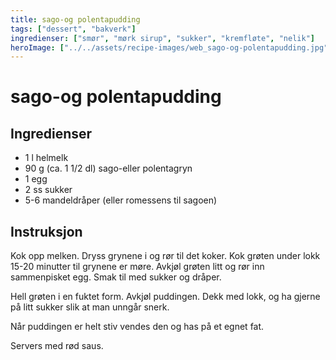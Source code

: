 ```yaml
---
title: sago-og polentapudding
tags: ["dessert", "bakverk"]
ingredienser: ["smør", "mørk sirup", "sukker", "kremfløte", "nelik"]
heroImage: ["../../assets/recipe-images/web_sago-og-polentapudding.jpg"]
---
```


# sago-og polentapudding

## Ingredienser

- 1 l helmelk
- 90 g (ca. 1 1/2 dl) sago-eller polentagryn
- 1 egg
- 2 ss sukker
- 5-6 mandeldråper (eller romessens til sagoen)

## Instruksjon

Kok opp melken. Dryss grynene i og rør til det koker. Kok grøten under lokk 15-20 minutter til grynene er møre. Avkjøl grøten litt og rør inn sammenpisket egg. Smak til med sukker og dråper.

Hell grøten i en fuktet form. Avkjøl puddingen. Dekk med lokk, og ha gjerne på litt sukker slik at man unngår snerk.

Når puddingen er helt stiv vendes den og has på et egnet fat.

Servers med rød saus.
